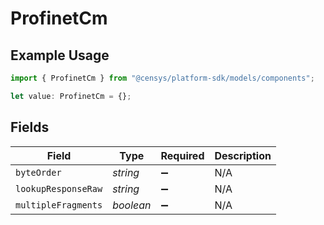 # ProfinetCm

## Example Usage

```typescript
import { ProfinetCm } from "@censys/platform-sdk/models/components";

let value: ProfinetCm = {};
```

## Fields

| Field               | Type                | Required            | Description         |
| ------------------- | ------------------- | ------------------- | ------------------- |
| `byteOrder`         | *string*            | :heavy_minus_sign:  | N/A                 |
| `lookupResponseRaw` | *string*            | :heavy_minus_sign:  | N/A                 |
| `multipleFragments` | *boolean*           | :heavy_minus_sign:  | N/A                 |